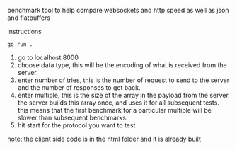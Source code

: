 benchmark tool to help compare websockets and http speed as well as json and flatbuffers

instructions
```
go run .
```
1. go to localhost:8000
1. choose data type, this will be the encoding of what is received from the server.
1. enter number of tries, this is the number of request to send to the server and the number of responses to get back.
1. enter multiple, this is the size of the array in the payload from the server. the server builds this array once, and uses it for all subsequent tests.  this means that the first benchmark for a particular multiple will be slower than subsequent benchmarks.
1. hit start for the protocol you want to test

note: the client side code is in the html folder and it is already built
